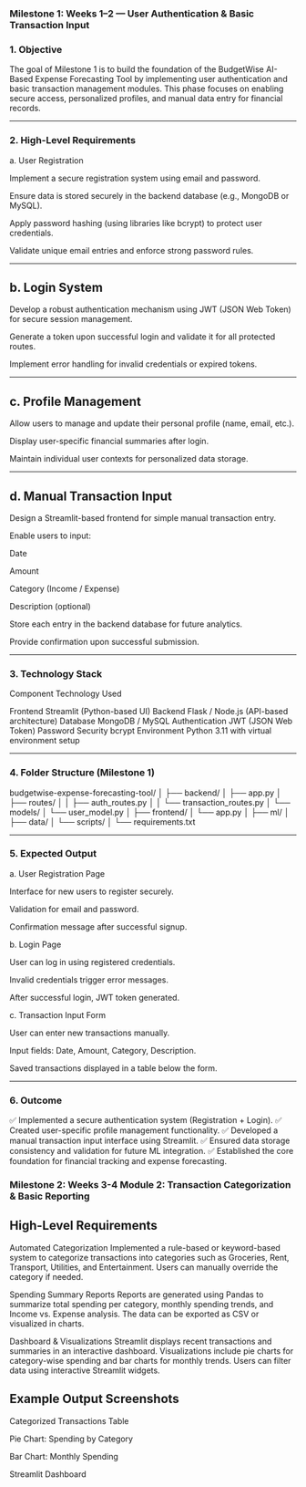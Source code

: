 ### Milestone 1: Weeks 1–2 — User Authentication & Basic Transaction Input

 ### 1. Objective

The goal of Milestone 1 is to build the foundation of the BudgetWise AI-Based Expense Forecasting Tool by implementing user authentication and basic transaction management modules.
This phase focuses on enabling secure access, personalized profiles, and manual data entry for financial records.


---

### 2. High-Level Requirements

a. User Registration

Implement a secure registration system using email and password.

Ensure data is stored securely in the backend database (e.g., MongoDB or MySQL).

Apply password hashing (using libraries like bcrypt) to protect user credentials.

Validate unique email entries and enforce strong password rules.



---

## b. Login System

Develop a robust authentication mechanism using JWT (JSON Web Token) for secure session management.

Generate a token upon successful login and validate it for all protected routes.

Implement error handling for invalid credentials or expired tokens.



---

## c. Profile Management

Allow users to manage and update their personal profile (name, email, etc.).

Display user-specific financial summaries after login.

Maintain individual user contexts for personalized data storage.



---

## d. Manual Transaction Input

Design a Streamlit-based frontend for simple manual transaction entry.

Enable users to input:

Date

Amount

Category (Income / Expense)

Description (optional)


Store each entry in the backend database for future analytics.

Provide confirmation upon successful submission.



---

### 3. Technology Stack

Component	Technology Used

Frontend	Streamlit (Python-based UI)
Backend	Flask / Node.js (API-based architecture)
Database	MongoDB / MySQL
Authentication	JWT (JSON Web Token)
Password Security	bcrypt
Environment	Python 3.11 with virtual environment setup



---

 ### 4. Folder Structure (Milestone 1)

budgetwise-expense-forecasting-tool/
│
├── backend/
│   ├── app.py
│   ├── routes/
│   │   ├── auth_routes.py
│   │   └── transaction_routes.py
│   └── models/
│       └── user_model.py
│
├── frontend/
│   └── app.py
│
├── ml/
│   ├── data/
│   └── scripts/
│
└── requirements.txt


---

### 5. Expected Output

a. User Registration Page

Interface for new users to register securely.

Validation for email and password.

Confirmation message after successful signup.


b. Login Page

User can log in using registered credentials.

Invalid credentials trigger error messages.

After successful login, JWT token generated.


c. Transaction Input Form

User can enter new transactions manually.

Input fields: Date, Amount, Category, Description.

Saved transactions displayed in a table below the form.



---

### 6. Outcome

✅ Implemented a secure authentication system (Registration + Login).
✅ Created user-specific profile management functionality.
✅ Developed a manual transaction input interface using Streamlit.
✅ Ensured data storage consistency and validation for future ML integration.
✅ Established the core foundation for financial tracking and expense forecasting.
### Milestone 2: Weeks 3-4 Module 2: Transaction Categorization & Basic Reporting

## High-Level Requirements

Automated Categorization
Implemented a rule-based or keyword-based system to categorize transactions into categories such as Groceries, Rent, Transport, Utilities, and Entertainment. Users can manually override the category if needed.

Spending Summary Reports
Reports are generated using Pandas to summarize total spending per category, monthly spending trends, and Income vs. Expense analysis. The data can be exported as CSV or visualized in charts.

Dashboard & Visualizations
Streamlit displays recent transactions and summaries in an interactive dashboard. Visualizations include pie charts for category-wise spending and bar charts for monthly trends. Users can filter data using interactive Streamlit widgets.

## Example Output Screenshots

Categorized Transactions Table

Pie Chart: Spending by Category

Bar Chart: Monthly Spending

Streamlit Dashboard
